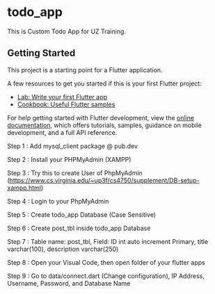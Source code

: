 # todo_app

This is Custom Todo App for UZ Training.

## Getting Started

This project is a starting point for a Flutter application.

A few resources to get you started if this is your first Flutter project:

- [Lab: Write your first Flutter app](https://docs.flutter.dev/get-started/codelab)
- [Cookbook: Useful Flutter samples](https://docs.flutter.dev/cookbook)

For help getting started with Flutter development, view the
[online documentation](https://docs.flutter.dev/), which offers tutorials,
samples, guidance on mobile development, and a full API reference.

Step 1 : Add mysql_client package @ pub.dev

Step 2 : Install your PHPMyAdmin (XAMPP)

Step 3 : Try this to create User of PhpMyAdmin (https://www.cs.virginia.edu/~up3f/cs4750/supplement/DB-setup-xampp.html)

Step 4 : Login to your PhpMyAdmin

Step 5 : Create todo_app Database (Case Sensitive)

Step 6 : Create post_tbl inside todo_app Database

Step 7 : Table name: post_tbl, Field: ID int auto increment Primary, title varchar(100), description varchar(250)

Step 8 : Open your Visual Code, then open folder of your flutter apps

Step 9 : Go to data/connect.dart (Change configuration), IP Address, Username, Password, and Database Name
